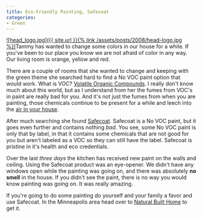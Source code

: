 ```yaml
---
title: Eco-Friendly Painting, Safecoat
categories:
- Green
---
```


[![head_logo.jpg]({{ site.url }}{% link /assets/posts/2008/head-logo.jpg %})](http://www.afmsafecoat.com/)Tammy has wanted to change some colors in our house for a while. If you've been to our place you know we are not afraid of color in any way. Our living room is orange, yellow and red.

There are a couple of rooms that she wanted to change and keeping with the green theme she searched hard to find a No VOC paint option that would work. What is VOC? [Volatile Organic Compounds](http://en.wikipedia.org/wiki/Volatile_organic_compound). I really don't know much about this world, but as I understand from her the fumes from VOC's in paint are really bad for you. And it's not just the fumes from when you are painting, those chemicals continue to be present for a while and leech into the [air in your house](http://en.wikipedia.org/wiki/Sick_building_syndrome).

After much searching she found [Safecoat](). Safecoat is a No VOC paint, but it goes even further and contains nothing _bad_. You see, some No VOC paint is only that by label, in that it contains some chemicals that are not good for you but aren't labeled as a VOC so they can still have the label. Safecoat is pristine in it's health and eco credentials.

Over the last _three days_ the kitchen has received new paint on the walls and ceiling. Using the Safecoat product was an eye-opener. We didn't have any windows open while the painting was going on, and there was absolutely **no smell** in the house. If you didn't see the paint, there is no way you would know painting was going on. It was really amazing.

If you're going to do some painting do yourself and your family a favor and use Safecoat. In the Minneapolis area head over to [Natural Built Home](http://www.naturalbuilthome.com/) to get it.
